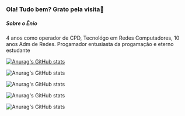 ### Ola! Tudo bem? Grato pela visita👋

##### Sobre o Ênio

4 anos como operador de CPD, Tecnológo em Redes Computadores, 10 anos Adm de Redes. Progamador entusiasta da progamação e eterno estudante





[![Anurag's GitHub stats](https://github-readme-stats.vercel.app/api?username=eniorsantos)](https://github.com/anuraghazra/github-readme-stats)



![Anurag's GitHub stats](https://github-readme-stats.vercel.app/api?username=eniorsantos&hide=contribs,prs)


![Anurag's GitHub stats](https://github-readme-stats.vercel.app/api?username=eniorsantosa&count_private=true)



![Anurag's GitHub stats](https://github-readme-stats.vercel.app/api?username=eniorsantos&show_icons=true)


![Anurag's GitHub stats](https://github-readme-stats.vercel.app/api?username=eniorsantos&show_icons=true&theme=radical)
